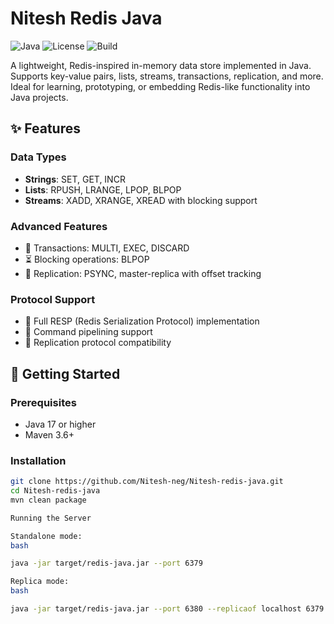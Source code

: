 # Nitesh Redis Java

![Java](https://img.shields.io/badge/Java-17%2B-blue)
![License](https://img.shields.io/badge/License-MIT-green)
![Build](https://img.shields.io/badge/Build-Passing-brightgreen)

A lightweight, Redis-inspired in-memory data store implemented in Java. Supports key-value pairs, lists, streams, transactions, replication, and more. Ideal for learning, prototyping, or embedding Redis-like functionality into Java projects.

## ✨ Features

### Data Types
- **Strings**: SET, GET, INCR
- **Lists**: RPUSH, LRANGE, LPOP, BLPOP
- **Streams**: XADD, XRANGE, XREAD with blocking support

### Advanced Features
- 🧮 Transactions: MULTI, EXEC, DISCARD
- ⏳ Blocking operations: BLPOP
- 🔄 Replication: PSYNC, master-replica with offset tracking

### Protocol Support
- 📡 Full RESP (Redis Serialization Protocol) implementation
- 🚀 Command pipelining support
- 🔄 Replication protocol compatibility

## 🚀 Getting Started

### Prerequisites
- Java 17 or higher
- Maven 3.6+

### Installation
```bash
git clone https://github.com/Nitesh-neg/Nitesh-redis-java.git
cd Nitesh-redis-java
mvn clean package

Running the Server

Standalone mode:
bash

java -jar target/redis-java.jar --port 6379

Replica mode:
bash

java -jar target/redis-java.jar --port 6380 --replicaof localhost 6379


